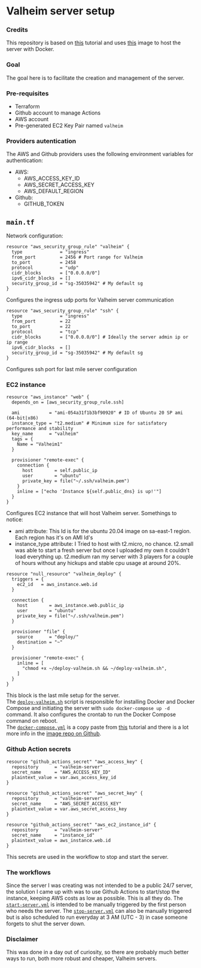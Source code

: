 # Valheim server setup
### Credits
This repository is based on [this](https://updateloop.dev/dedicated-valheim-lightsail/) tutorial and uses [this](https://github.com/mbround18/valheim-docker) image to host the server with Docker.

### Goal
The goal here is to facilitate the creation and management of the server.

### Pre-requisites
* Terraform
* Github account to manage Actions
* AWS account
* Pre-generated EC2 Key Pair named ``valheim``

### Providers autentication
The AWS and Github providers uses the following environment variables for authentication:
* AWS:
    * AWS_ACCESS_KEY_ID
    * AWS_SECRET_ACCESS_KEY
    * AWS_DEFAULT_REGION 
* Github:
    * GITHUB_TOKEN

## ``main.tf``
Network configuration:
```hcl
resource "aws_security_group_rule" "valheim" {
  type              = "ingress"
  from_port         = 2456 # Port range for Valheim
  to_port           = 2458
  protocol          = "udp"
  cidr_blocks       = ["0.0.0.0/0"]
  ipv6_cidr_blocks  = []
  security_group_id = "sg-35035942" # My default sg
}
```
Configures the ingress udp ports for Valheim server communication
```hcl
resource "aws_security_group_rule" "ssh" {
  type              = "ingress"
  from_port         = 22
  to_port           = 22
  protocol          = "tcp"
  cidr_blocks       = ["0.0.0.0/0"] # Ideally the server admin ip or ip range
  ipv6_cidr_blocks  = []
  security_group_id = "sg-35035942" # My default sg
}
```
Configures ssh port for last mile server configuration

### EC2 instance 
```hcl
resource "aws_instance" "web" {
  depends_on = [aws_security_group_rule.ssh]

  ami           = "ami-054a31f1b3bf90920" # ID of Ubuntu 20 SP ami (64-bit|x86)
  instance_type = "t2.medium" # Minimum size for satisfatory performance and stability
  key_name      = "valheim"
  tags = {
    Name = "Valheim1"
  }

  provisioner "remote-exec" {
    connection {
      host        = self.public_ip
      user        = "ubuntu"
      private_key = file("~/.ssh/valheim.pem")
    }
    inline = ["echo 'Instance ${self.public_dns} is up!'"]
  }
}
```
Configures EC2 instance that will host Valheim server. Somethings to notice:
* ami attribute: This Id is for the ubuntu 20.04 image on sa-east-1 region. Each region has it's on AMI Id's
* instance_type attribute: I Tried to host with t2.micro, no chance. t2.small was able to start a fresh server but once I uploaded my own it couldn't load everything up. t2.medium ran my server with 3 players for a couple of hours without any hickups and stable cpu usage at around 20%.

```hcl
resource "null_resource" "valheim_deploy" {
  triggers = {
    ec2_id   = aws_instance.web.id
  }

  connection {
    host        = aws_instance.web.public_ip
    user        = "ubuntu"
    private_key = file("~/.ssh/valheim.pem")
  }

  provisioner "file" {
    source      = "deploy/"
    destination = "~"
  }

  provisioner "remote-exec" {
    inline = [
      "chmod +x ~/deploy-valheim.sh && ~/deploy-valheim.sh",
    ]
  }
}
```
This block is the last mile setup for the server.  
The [``deploy-valheim.sh``](deploy/deploy-valheim.sh) script is responsible for installing Docker and Docker Compose and initiating the server with ``sudo docker-compose up -d`` command. It also configures the crontab to run the Docker Compose command on reboot.  
The [``docker-compose.yml``](deploy/docker-compose.yml) is a copy paste from [this](https://updateloop.dev/dedicated-valheim-lightsail/) tutorial and there is a lot more info in the [image repo on Github](https://github.com/mbround18/valheim-docker).

### Github Action secrets
```hcl
resource "github_actions_secret" "aws_access_key" {
  repository      = "valheim-server"
  secret_name     = "AWS_ACCESS_KEY_ID"
  plaintext_value = var.aws_access_key_id
}

resource "github_actions_secret" "aws_secret_key" {
  repository      = "valheim-server"
  secret_name     = "AWS_SECRET_ACCESS_KEY"
  plaintext_value = var.aws_secret_access_key
}

resource "github_actions_secret" "aws_ec2_instance_id" {
  repository      = "valheim-server"
  secret_name     = "instance_id"
  plaintext_value = aws_instance.web.id
}
```
This secrets are used in the workflow to stop and start the server.

### The workflows
Since the server I was creating was not intended to be a public 24/7 server, the solution I came up with was to use Github Actions to start/stop the instance, keeping AWS costs as low as possible. This is all they do. The [``start-server.yml``](.github/workflows/start-server.yml) is intended to be manually triggered by the first person who needs the server. The [``stop-server.yml``](.github/workflows/stop-server.yml) can also be manually triggered but is also scheduled to run everyday at 3 AM (UTC - 3) in case someone forgets to shut the server down.

### Disclaimer
This was done in a day out of curiosity, so there are probably much better ways to run, both more robust and cheaper, Valheim servers.



